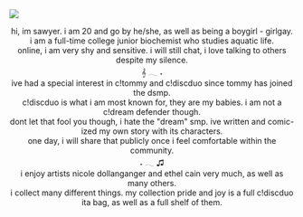 <img src="https://i.postimg.cc/hjyw4bJY/67c1041020468f6569450ad153e6d9d8-1-1-removebg-preview-1.png">
<p style="text-align: center;">hi, im sawyer. i am 20 and go by he/she, as well as being a boygirl - girlgay.
	<br>i am a full-time college junior biochemist who studies aquatic life.
<br>online, i am very shy and sensitive. i will still chat, i love talking to others despite my silence.
<br>𝄞 𓂃 ˖
	<br>ive had a special interest in c!tommy and c!discduo since tommy has joined the dsmp.
	<br>c!discduo is what i am most known for, they are my babies. i am not a c!dream defender though.
	<br>dont let that fool you though, i hate the &quot;dream&quot; smp. ive written and comic-ized my own story with its characters.
	<br>one day, i will share that publicly once i feel comfortable within the community.
<br>˖ 𓂃 ♫
	<br>i enjoy artists nicole dollanganger and ethel cain very much, as well as many others.
	<br>i collect many different things. my collection pride and joy is a full c!discduo ita bag, as well as a full shelf of them.
	<br>
	<br>
</p>

